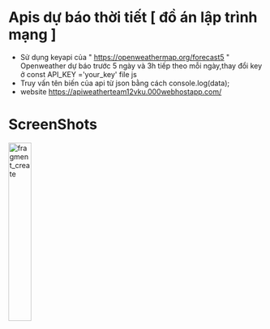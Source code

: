# Apis dự báo thời tiết [ đồ án lập trình mạng ]
- Sử dụng keyapi của " https://openweathermap.org/forecast5 " Openweather dự báo trước 5 ngày và 3h tiếp theo mỗi ngày,thay đổi key ở const API_KEY ='your_key' file js
- Truy vấn tên biến của api từ json bằng cách console.log(data); 
- website https://apiweatherteam12vku.000webhostapp.com/
# ScreenShots
<img alt="fragment_create" src="background/preview.jpg" width="30%" > 

